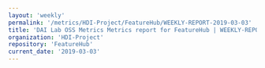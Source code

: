 ```yaml
---
layout: 'weekly'
permalink: '/metrics/HDI-Project/FeatureHub/WEEKLY-REPORT-2019-03-03'
title: 'DAI Lab OSS Metrics Metrics report for FeatureHub | WEEKLY-REPORT-2019-03-03'
organization: 'HDI-Project'
repository: 'FeatureHub'
current_date: '2019-03-03'
---
```

